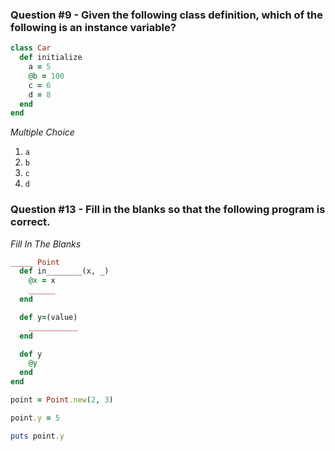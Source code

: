### Question #9 - Given the following class definition, which of the following is an instance variable?
``` ruby
class Car
  def initialize
    a = 5
    @b = 100
    c = 6
    d = 8
  end
end
```

*Multiple Choice*

1. `a`
2. `b`
3. `c`
4. `d`

### Question #13 - Fill in the blanks so that the following program is correct.

*Fill In The Blanks*

``` ruby
_____ Point
  def in________(x, _)
    @x = x
    ______
  end

  def y=(value)
    ___________
  end

  def y
    @y
  end
end

point = Point.new(2, 3)

point.y = 5

puts point.y
```
